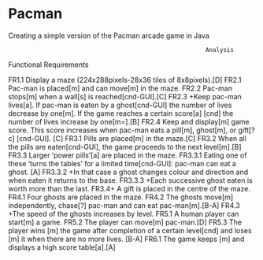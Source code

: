 # Pacman
Creating a simple version of the Pacman arcade game in Java

                                                            Analysis
Functional Requirements

FR1.1 Display a maze (224x288pixels-28x36 tiles of 8x8pixels).[D]
FR2.1 Pac-man is placed[m] and can move[m] in the maze.
FR2.2 Pac-man stops[m] when a wall[s] is reached[cnd-GUI].[C]
FR2.3 +Keep pac-man lives[a]. If pac-man is eaten by a ghost[cnd-GUI] the number of lives decrease by one[m]. If the game reaches a certain score[a] [cnd] the number of lives increase by one[m=].[B]
FR2.4 Keep and display[m] game score. This score increases when pac-man eats a pill[m], ghost[m], or gift[?c] [cnd-GUI]. [C]
FR3.1 Pills are placed[m] in the maze.[C]
FR3.2 When all the pills are eaten[cnd-GUI], the game proceeds to the next level[m].[B]
FR3.3 Larger ‘power pills’[a] are placed in the maze.
FR3.3.1 Eating one of these ‘turns the tables’ for a limited time[cnd-GUI]: pac-man can eat a ghost. [A]
FR3.3.2 +In that case a ghost changes colour and direction and when eaten it returns to the base.
FR3.3.3 +Each successive ghost eaten is worth more than the last.
FR3.4+ A gift is placed in the centre of the maze.
FR4.1 Four ghosts are placed in the maze.
FR4.2 The ghosts move[m] independently, chase[?] pac-man and can eat pac-man[m].[B-A]
FR4.3 +The speed of the ghosts increases by level.
FR5.1 A human player can start[m] a game.
FR5.2 The player can move[m] pac-man.[D]
FR5.3 The player wins [m] the game after completion of a certain level[cnd] and loses [m] it when there are no more lives. [B-A]
FR6.1 The game keeps [m] and displays a high score table[a].[A]